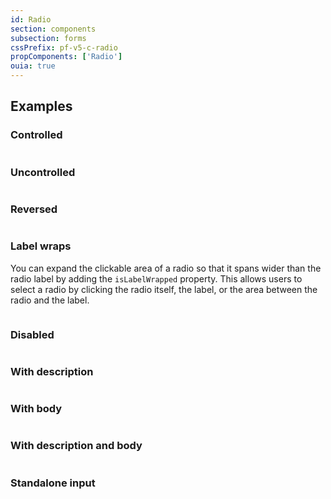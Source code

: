 ```yaml
---
id: Radio
section: components
subsection: forms
cssPrefix: pf-v5-c-radio
propComponents: ['Radio']
ouia: true
---
```


## Examples

### Controlled

```ts file="./RadioControlled.tsx"

```

### Uncontrolled

```ts file="./RadioUncontrolled.tsx"

```

### Reversed

```ts file="./RadioReversed.tsx"

```

### Label wraps

You can expand the clickable area of a radio so that it spans wider than the radio label by adding the `isLabelWrapped` property. This allows users to select a radio by clicking the radio itself, the label, or the area between the radio and the label.

```ts file="./RadioLabelWraps.tsx"

```

### Disabled

```ts file="./RadioDisabled.tsx"

```

### With description

```ts file="./RadioWithDescription.tsx"

```

### With body

```ts file="./RadioWithBody.tsx"

```

### With description and body

```ts file="./RadioWithDescriptionAndBody.tsx"

```

### Standalone input

```ts file="./RadioStandaloneInput.tsx"

```
